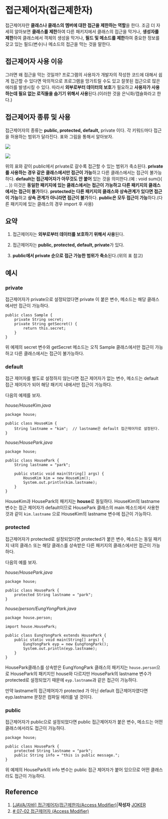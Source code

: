 
  

# 접근제어자(접근제한자)

  

접근제어자란 **클래스나 클래스의 멤버에 대한 접근을 제한하는 역할**을 한다. 조금 더 자세히 알아보면 **클래스를 제한**하여 다른 패키지에서 클래스의 접근을 막거나, **생성자를 제한**하여 클래스에서 객체의 생성을 막거나, **필드 및 메소드를 제한**하여 중요한 정보를 갖고 있는 필드(변수)나 메소드의 접근을 막는 것을 말한다.

  

## 접근제어자 사용 이유

  

그러면 왜 접근을 막는 것일까? 프로그램의 사용자가 개발자의 작성한 코드에 대해서 쉽게 접근할 수 있다면 악의적으로 프로그램을 망가트릴 수도 있고 잘못된 접근으로 많은 에러를 발생시킬 수 있다. 따라서 **외부로부터 데이터의 보호**가 필요하고 **사용자가 사용하는데 필요 없는 로직들을 숨기기 위해서 사용**된다.(이러한 것을 은닉화/캡슐화라고 한다.)

  

## 접근제어자 종류 및 사용

  

접근제어자의 종류는 **public, protected, default,** private 이다. 각 키워드마다 접근을 허용하는 범위가 달라진다. 표와 그림을 통해서 알아보자.

  

![](https://postfiles.pstatic.net/MjAxNzAzMTdfNDkg/MDAxNDg5NzQ1ODU3NTAw.asWA_VfqSUpuY_N_AsFoeMloljG_AnUr_uRtXL5rEZEg.IIL6vdAe9Td4yKyssHnLnLCRQYosndGiCvWfo0VhiuQg.PNG.heartflow89/image.png?type=w773)


  

![](https://postfiles.pstatic.net/MjAxNzAzMTdfMTM2/MDAxNDg5NzQ1MjYwMDEx.ZpYqLkX3i0fg5qG6gl9dncGV_NjjQ0zcxyBzQui6wJYg.lpm_nFSqjxH5NIIWhu-m8jSKYzqlTGlFCbiuzQM2ZHEg.PNG.heartflow89/image.png?type=w773)


위의 표와 같이 public에서 private로 갈수록 접근할 수 있는 범위가 축소된다. **private를 사용하는 경우 같은 클래스에서만 접근이 가능**하고 다른 클래스에서는 접근이 불가능하다. **default는 접근제어자가 아무것도 안 붙어** 있는 것을 의미한다.(예 : void sum(){ .. }) 이것은 **동일한 패키지에 있는 클래스에서는 접근이 가능하고 다른 패키지의 클래스에서는 접근이 불가**하다. **protected는 다른 패키지의 클래스와 상속관계가 있다면 접근이 가능**하고 **상속 관계가 아니라면 접근이 불가**하다. **public은 모두 접근이 가능**하다.(다른 패키지에 있는 클래스의 경우 import 후 사용)

  

## 요약

  

1. 접근제어자는 **외부로부터 데이터를 보호하기 위해서 사용**된다.

2. 접근제어자는 **public, protected, default, private**가 있다.

3.  **public에서 private 순으로 접근 가능한 범위가 축소**된다.(위의 표 참고)

 ## 예시
 

### private

접근제어자가 private으로 설정되었다면 private 이 붙은 변수, 메소드는 해당 클래스에서만 접근이 가능하다.

```
public class Sample {
    private String secret;
    private String getSecret() {
        return this.secret;
    }
}

```

위 예제의 secret 변수와 getSecret 메소드는 오직 Sample 클래스에서만 접근이 가능하고 다른 클래스에서는 접근이 불가능하다.

### default

접근 제어자를 별도로 설정하지 않는다면 접근 제어자가 없는 변수, 메소드는 default 접근 제어자가 되어 해당 패키지 내에서만 접근이 가능하다.

다음의 예제를 보자.

_house/HouseKim.java_

```
package house;

public class HouseKim {
    String lastname = "kim";  // lastname은 default 접근제어자로 설정된다.
}

```

_house/HousePark.java_

```
package house;

public class HousePark {
    String lastname = "park";

    public static void main(String[] args) {
        HouseKim kim = new HouseKim();
        System.out.println(kim.lastname);
    }
}

```

HouseKim과 HousePark의 패키지는  **house**로 동일하다. HouseKim의 lastname 변수는 접근 제어자가 default이므로 HousePark 클래스의 main 메소드에서 사용한 것과 같이  `kim.lastname`  으로 HouseKim의 lastname 변수에 접근이 가능하다.

### protected

접근제어자가 protected로 설정되었다면 protected가 붙은 변수, 메소드는 동일 패키지 내의 클래스 또는 해당 클래스를 상속받은 다른 패키지의 클래스에서만 접근이 가능하다.

다음의 예를 보자.

_house/HousePark.java_

```
package house;

public class HousePark {
    protected String lastname = "park";
}

```

_house/person/EungYongPark.java_

```
package house.person;

import house.HousePark;

public class EungYongPark extends HousePark {
    public static void main(String[] args) {
        EungYongPark eyp = new EungYongPark();
        System.out.println(eyp.lastname);
    }
}

```

HousePark클래스를 상속받은 EungYongPark 클래스의 패키지는  `house.person`으로 HousePark의 패키지인 house와 다르지만 HousePark의 lastname 변수가 protected로 설정되었기 때문에  `eyp.lastname`과 같은 접근이 가능하다.

만약 lastname의 접근제어자가 protected 가 아닌 default 접근제어자였다면 eyp.lastname 문장은 컴파일 에러를 낼 것이다.

### public

접근제어자가 public으로 설정되었다면 public 접근제어자가 붙은 변수, 메소드는 어떤 클래스에서라도 접근이 가능하다.

```
package house;

public class HousePark {
    protected String lastname = "park";
    public String info = "this is public message.";
}

```

위 예제의 HousePark의 info 변수는 public 접근 제어자가 붙어 있으므로 어떤 클래스라도 접근이 가능하다.

  

## Reference
1.  [[JAVA/자바] 접근제어자(접근제한자/Access Modifier)](https://blog.naver.com/heartflow89/220961166980)|**작성자**  [JOKER](https://blog.naver.com/heartflow89)
2. [# 07-02 접근제어자 (Access Modifier)](https://wikidocs.net/232)